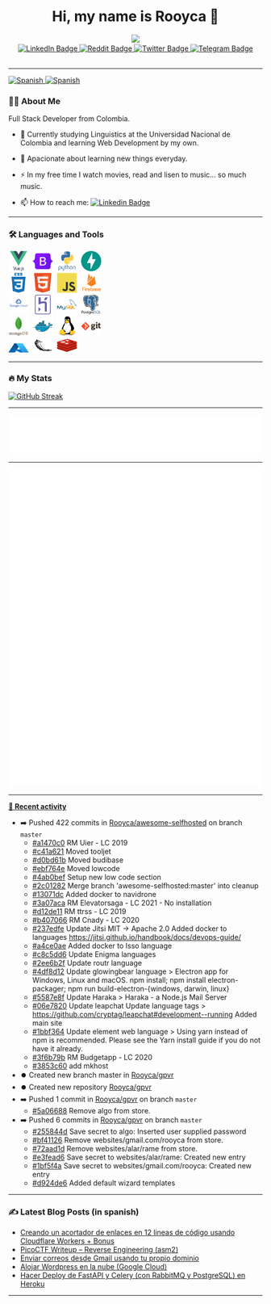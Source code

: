 <p align="center">
    <h1 align="center">Hi, my name is Rooyca 👋</h1>
</p>

<div id="header" align="center">
  <img src="https://media.giphy.com/media/hqU2KkjW5bE2v2Z7Q2/giphy.gif" width="100"/>
  <div id="badges">
    <a href="https://www.linkedin.com/in/ronald-cantillo-calderon-698bba1b9/" target="_blank">
      <img src="https://img.shields.io/badge/LinkedIn-blue?style=for-the-badge&logo=linkedin&logoColor=white" alt="LinkedIn Badge"/>
    </a>
    <a href="https://www.reddit.com/user/r0yca" target="_blank">
      <img src="https://img.shields.io/badge/Reddit-blue?style=for-the-badge&logo=reddit&logoColor=white" alt="Reddit Badge"/>
    </a>
    <a href="https://twitter.com/rooycaa" target="_blank">
      <img src="https://img.shields.io/badge/Twitter-blue?style=for-the-badge&logo=twitter&logoColor=white" alt="Twitter Badge"/>
    </a>
    <a href="https://t.me/seiseiseis" target="_blank">
      <img src="https://img.shields.io/badge/Telegram-blue?style=for-the-badge&logo=telegram&logoColor=white" alt="Telegram Badge"/>
    </a>
  </div>
  <img src="https://komarev.com/ghpvc/?username=Rooyca&style=flat-square&color=blue" alt=""/>
</div>

---
<a href="./ES_README.md">
  <img src="https://img.shields.io/badge/Spanish-blue" alt="Spanish">
</a>
<a href="./README.md">
  <img src="https://img.shields.io/badge/English-blue" alt="Spanish">
</a>
  
### :woman_technologist: About Me 
Full Stack Developer from Colombia.
- :telescope: Currently studying Linguistics at the Universidad Nacional de Colombia and learning Web Development by my own.

- :seedling: Apacionate about learning new things everyday.

- :zap: In my free time I watch movies, read and lisen to music... so much music.

- :mailbox: How to reach me: [![Linkedin Badge](https://img.shields.io/badge/-rooyca-blue?style=flat&logo=Linkedin&logoColor=white)](https://www.linkedin.com/in/ronald-cantillo-calderon-698bba1b9/)

---

### :hammer_and_wrench: Languages and Tools 
<div>
  <div>
    <img src="https://github.com/devicons/devicon/blob/master/icons/vuejs/vuejs-original-wordmark.svg" title="Vue" alt="Vue" width="40" height="40"/>&nbsp;
    <img src="https://github.com/devicons/devicon/blob/master/icons/bootstrap/bootstrap-original.svg" title="Bootstrap" alt="Bootstrap" width="40" height="40"/>&nbsp;
    <img src="https://github.com/devicons/devicon/blob/master/icons/python/python-original-wordmark.svg" title="Python" alt="Python" width="40" height="40"/>&nbsp;
    <img src="https://github.com/devicons/devicon/blob/master/icons/fastapi/fastapi-original.svg" title="FastApi" alt="FastApi" width="40" height="40"/>&nbsp;
  </div>
  <div>
    <img src="https://github.com/devicons/devicon/blob/master/icons/css3/css3-plain-wordmark.svg"  title="CSS3" alt="CSS" width="40" height="40"/>&nbsp;
    <img src="https://github.com/devicons/devicon/blob/master/icons/html5/html5-original.svg" title="HTML5" alt="HTML" width="40" height="40"/>&nbsp;
    <img src="https://github.com/devicons/devicon/blob/master/icons/javascript/javascript-original.svg" title="JavaScript" alt="JavaScript" width="40" height="40"/>&nbsp;
    <img src="https://github.com/devicons/devicon/blob/master/icons/firebase/firebase-plain-wordmark.svg" title="Firebase" alt="Firebase" width="40" height="40"/>&nbsp;
    </div>
  <div>
    <img src="https://github.com/devicons/devicon/blob/master/icons/googlecloud/googlecloud-plain-wordmark.svg" title="Google Cloud" alt="Google Cloud" width="40" height="40"/>&nbsp;
    <img src="https://github.com/devicons/devicon/blob/master/icons/heroku/heroku-original.svg" title="Heroku"  alt="Heroku" width="40" height="40"/>&nbsp;
    <img src="https://github.com/devicons/devicon/blob/master/icons/mysql/mysql-original-wordmark.svg" title="MySQL"  alt="MySQL" width="40" height="40"/>&nbsp;
    <img src="https://github.com/devicons/devicon/blob/master/icons/postgresql/postgresql-original-wordmark.svg" title="Postgresql"  alt="Postgresql" width="40" height="40"/>&nbsp;
  </div>
  <div>
    <img src="https://github.com/devicons/devicon/blob/master/icons/mongodb/mongodb-original-wordmark.svg" title="Mongodb" alt="Mongodb" width="40" height="40"/>&nbsp;
    <img src="https://github.com/devicons/devicon/blob/master/icons/docker/docker-original.svg" title="Docker"  alt="Docker" width="40" height="40"/>&nbsp;
    <img src="https://github.com/devicons/devicon/blob/master/icons/linux/linux-original.svg" title="Linux"  alt="Linux" width="40" height="40"/>&nbsp;
    <img src="https://github.com/devicons/devicon/blob/master/icons/git/git-original-wordmark.svg" title="Git" **alt="Git" width="40" height="40"/>
  </div>
  <div>
    <img src="https://github.com/devicons/devicon/blob/master/icons/azure/azure-original.svg" title="Azure"  alt="Azure" width="40" height="20"/>&nbsp;
    <img src="https://github.com/devicons/devicon/blob/master/icons/flask/flask-original.svg" title="Flask"  alt="Flas" width="40" height="30"/>&nbsp;
    <img src="https://github.com/devicons/devicon/blob/master/icons/redis/redis-original.svg" title="Redis"  alt="Redis" width="40" height="30"/>&nbsp;
</div>

---

### :fire: My Stats 
[![GitHub Streak](https://github-readme-streak-stats.herokuapp.com?user=rooyca&theme=onedark&date_format=j%20M%5B%20Y%5D)](https://git.io/streak-stats)



___

<img src="https://github.com/Rooyca/Rooyca/blob/main/.cache/languages.svg">

___

<img src="https://github.com/Rooyca/Rooyca/blob/main/.cache/achievements.svg">

___

**[📰 Recent activity](https://github.com/Rooyca)**
* ➡️ Pushed 422 commits in [Rooyca/awesome-selfhosted](https://github.com/Rooyca/awesome-selfhosted) on branch `master`
  * [#a1470c0](https://github.com/Rooyca/awesome-selfhosted/commit/a1470c0) RM Uier - LC 2019
  * [#c41a621](https://github.com/Rooyca/awesome-selfhosted/commit/c41a621) Moved tooljet
  * [#d0bd61b](https://github.com/Rooyca/awesome-selfhosted/commit/d0bd61b) Moved budibase
  * [#ebf764e](https://github.com/Rooyca/awesome-selfhosted/commit/ebf764e) Moved lowcode
  * [#4ab0bef](https://github.com/Rooyca/awesome-selfhosted/commit/4ab0bef) Setup new low code section
  * [#2c01282](https://github.com/Rooyca/awesome-selfhosted/commit/2c01282) Merge branch &#39;awesome-selfhosted:master&#39; into cleanup
  * [#13071dc](https://github.com/Rooyca/awesome-selfhosted/commit/13071dc) Added docker to navidrone
  * [#3a07aca](https://github.com/Rooyca/awesome-selfhosted/commit/3a07aca) RM Elevatorsaga - LC 2021 - No installation
  * [#d12de11](https://github.com/Rooyca/awesome-selfhosted/commit/d12de11) RM ttrss - LC 2019
  * [#b407066](https://github.com/Rooyca/awesome-selfhosted/commit/b407066) RM Cnady - LC 2020
  * [#237edfe](https://github.com/Rooyca/awesome-selfhosted/commit/237edfe) Update Jitsi
MIT -&gt; Apache 2.0
Added docker to languages https://jitsi.github.io/handbook/docs/devops-guide/
  * [#a4ce0ae](https://github.com/Rooyca/awesome-selfhosted/commit/a4ce0ae) Added docker to Isso language
  * [#c8c5dd6](https://github.com/Rooyca/awesome-selfhosted/commit/c8c5dd6) Update Enigma languages
  * [#2ee6b2f](https://github.com/Rooyca/awesome-selfhosted/commit/2ee6b2f) Update routr language
  * [#4df8d12](https://github.com/Rooyca/awesome-selfhosted/commit/4df8d12) Update glowingbear language
&gt; Electron app for Windows, Linux and macOS. npm install; npm install electron-packager; npm run build-electron-{windows, darwin, linux}
  * [#5587e8f](https://github.com/Rooyca/awesome-selfhosted/commit/5587e8f) Update Haraka
&gt; Haraka - a Node.js Mail Server
  * [#06e7820](https://github.com/Rooyca/awesome-selfhosted/commit/06e7820) Update leapchat
Update language tags &gt; https://github.com/cryptag/leapchat#development--running
Added main site
  * [#1bbf364](https://github.com/Rooyca/awesome-selfhosted/commit/1bbf364) Update element web language
&gt; Using yarn instead of npm is recommended. Please see the Yarn install guide if you do not have it already.
  * [#3f6b79b](https://github.com/Rooyca/awesome-selfhosted/commit/3f6b79b) RM Budgetapp - LC 2020
  * [#3853c60](https://github.com/Rooyca/awesome-selfhosted/commit/3853c60) add mkhost
* ⏺️ Created new branch master in [Rooyca/gpvr](https://github.com/Rooyca/gpvr)
* ⏺️ Created new repository  [Rooyca/gpvr](https://github.com/Rooyca/gpvr)
* ➡️ Pushed 1 commit in [Rooyca/gpvr](https://github.com/Rooyca/gpvr) on branch `master`
  * [#5a06688](https://github.com/Rooyca/gpvr/commit/5a06688) Remove algo from store.
* ➡️ Pushed 6 commits in [Rooyca/gpvr](https://github.com/Rooyca/gpvr) on branch `master`
  * [#255844d](https://github.com/Rooyca/gpvr/commit/255844d) Save secret to algo: Inserted user supplied password
  * [#bf41126](https://github.com/Rooyca/gpvr/commit/bf41126) Remove websites/gmail.com/rooyca from store.
  * [#72aad1d](https://github.com/Rooyca/gpvr/commit/72aad1d) Remove websites/alar/rame from store.
  * [#e3fead6](https://github.com/Rooyca/gpvr/commit/e3fead6) Save secret to websites/alar/rame: Created new entry
  * [#1bf5f4a](https://github.com/Rooyca/gpvr/commit/1bf5f4a) Save secret to websites/gmail.com/rooyca: Created new entry
  * [#d924de6](https://github.com/Rooyca/gpvr/commit/d924de6) Added default wizard templates

 
___

    
### :writing_hand: Latest Blog Posts (in spanish)
<!-- BLOG-POST-LIST:START -->
- [Creando un acortador de enlaces en 12 lineas de código usando Cloudflare Workers + Bonus](https://dev.to/rooyca/creando-un-acortador-de-enlaces-en-12-lineas-de-codigo-usando-cloudflare-workers-bonus-40k1)
- [PicoCTF Writeup – Reverse Engineering &lpar;asm2&rpar;](https://dev.to/rooyca/picoctf-writeup-reverse-engineering-asm2-1659)
- [Enviar correos desde Gmail usando tu propio dominio](https://dev.to/rooyca/enviar-correos-desde-gmail-usando-tu-propio-dominio-599)
- [Alojar Wordpress en la nube &lpar;Google Cloud&rpar;](https://dev.to/rooyca/alojar-wordpress-en-la-nube-google-cloud-29gi)
- [Hacer Deploy de FastAPI y Celery &lpar;con RabbitMQ y PostgreSQL&rpar; en Heroku](https://dev.to/rooyca/hacer-deploy-de-fastapi-y-celery-con-rabbitmq-y-postgresql-en-heroku-1d9k)
<!-- BLOG-POST-LIST:END -->

---
